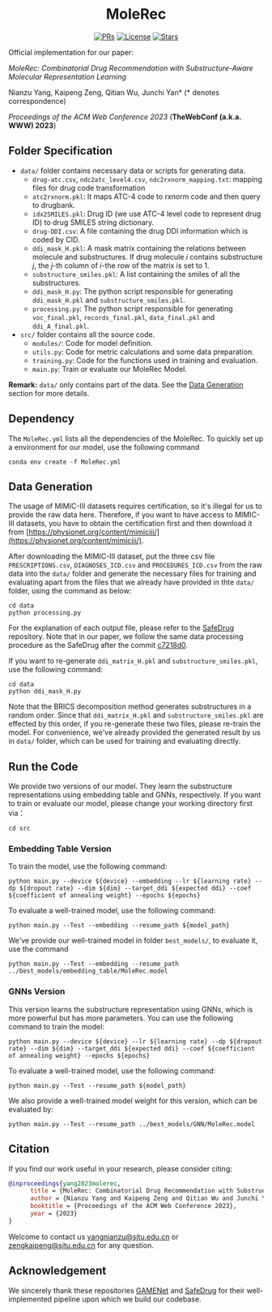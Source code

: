 <h1 align="center"><b>MoleRec</b></h1>
<p align="center">
    <a href="https://github.com/yangnianzu0515/MoleRec/pulls"><img src="https://img.shields.io/badge/PRs-Welcome-yellow" alt="PRs"></a>
    <a href="https://github.com/yangnianzu0515/MoleRec/blob/master/LICENSE"><img alt="License" src="https://img.shields.io/github/license/yangnianzu0515/MoleRec?color=green"></a>
    <a href="https://github.com/yangnianzu0515/MoleRec/stargazers"><img src="https://img.shields.io/github/stars/yangnianzu0515/MoleRec?color=red&label=Star" alt="Stars"></a>
    <!-- <a href="https://yangnianzu0515.github.io/"><img src="https://img.shields.io/badge/Nianzu-Yang-blue" alt="MyWebsite"></a> -->
</p>

Official implementation for our paper:

*MoleRec: Combinatorial Drug Recommendation with Substructure-Aware Molecular Representation Learning*

Nianzu Yang, Kaipeng Zeng, Qitian Wu, Junchi Yan* (* denotes correspondence)

*Proceedings of the ACM Web Conference 2023* (**TheWebConf (a.k.a. WWW) 2023**)

## Folder Specification

- `data/` folder contains necessary data or scripts for generating data.
  - `drug-atc.csv`, `ndc2atc_level4.csv`, `ndc2rxnorm_mapping.txt`: mapping files for drug code transformation
  - `atc2rxnorm.pkl`: It maps ATC-4 code to rxnorm code and then query to drugbank.
  - `idx2SMILES.pkl`: Drug ID (we use ATC-4 level code to represent drug ID) to drug SMILES string dictionary.
  - `drug-DDI.csv`: A file containing the drug DDI information which is coded by CID.
  - `ddi_mask_H.pkl`:  A mask matrix containing the relations between molecule and substructures. If drug molecule $i$ contains substructure $j$, the $j$-th column of $i$-the row of the matrix is set to 1.
  - `substructure_smiles.pkl`: A list containing the smiles of all the substructures.
  - `ddi_mask_H.py`: The python script responsible for generating `ddi_mask_H.pkl` and `substructure_smiles.pkl`.
  - `processing.py`: The python script responsible for generating `voc_final.pkl`, `records_final.pkl`, `data_final.pkl` and `ddi_A_final.pkl`.    
- `src/` folder contains all the source code.
  - `modules/`: Code for model definition.
  - `utils.py`: Code for metric calculations and some data preparation.
  - `training.py`: Code for the functions used in training and evaluation.
  - `main.py`: Train or evaluate our MoleRec Model.

**Remark:** `data/` only contains part of the data. See the [Data Generation](#data-generation) section for more details.


## Dependency
The `MoleRec.yml` lists all the dependencies of the MoleRec. To quickly set up a environment for our model, use the following command

```shell
conda env create -f MoleRec.yml
```

## Data Generation

The usage of MIMIC-III datasets requires certification, so it's illegal for us to provide the raw data here. Therefore, if you want to have access to MIMIC-III datasets, you have to obtain the certification first and then download it from  [https://physionet.org/content/mimiciii/](https://physionet.org/content/mimiciii/). 

After downloading the MIMIC-III dataset, put the three csv file `PRESCRIPTIONS.csv`, `DIAGNOSES_ICD.csv` and `PROCEDURES_ICD.csv` from the raw data into the `data/` folder and generate the necessary files for training and evaluating apart from the files that we already have provided in thte `data/` folder, using the command as below: 

```shell
cd data
python processing.py
```

For the explanation of each output file, please refer to the [SafeDrug](https://github.com/ycq091044/SafeDrug) repository. Note that in our paper, we follow the same data processing procedure as the SafeDrug
after the commit [c7218d0](https://github.com/ycq091044/SafeDrug/tree/c7218d0976e5ee5588aeaf5bdbc86b338126bba5).

If you want to re-generate `ddi_matrix_H.pkl` and `substructure_smiles.pkl`, use the following command:
```shell
cd data
python ddi_mask_H.py
```
Note that the BRICS decomposition method generates substructures in a random order. Since that `ddi_matrix_H.pkl` and `substructure_smiles.pkl` are effected by this order, if you re-generate these two files, please re-train the model. For convenience, we've already provided the generated result by us in `data/` folder, which can be used for training and evaluating directly.


## Run the Code
We provide two versions of our model. They learn the substructure representations using embedding table and GNNs, respectively. If you want to train or evaluate our model, please change your working directory first via：
```shell
cd src
```

### Embedding Table Version

To train the model, use the following command:

```shell
python main.py --device ${device} --embedding --lr ${learning rate} --dp ${dropout rate} --dim ${dim} --target_ddi ${expected ddi} --coef ${coefficient of annealing weight} --epochs ${epochs}
```

To evaluate a well-trained model, use the following command:
```shell
python main.py --Test --embedding --resume_path ${model_path}
```

We've provide our well-trained model in folder `best_models/`, to evaluate it, use the command
```shell
python main.py --Test --embedding --resume_path ../best_models/embedding_table/MoleRec.model
```

### GNNs Version

This version learns the substructure representation using GNNs, which is more powerful but has more parameters. You can use the following command to train the model:

```shell
python main.py --device ${device} --lr ${learning rate} --dp ${dropout rate} --dim ${dim} --target_ddi ${expected ddi} --coef ${coefficient of annealing weight} --epochs ${epochs}
```

To evaluate a well-trained model, use the following command:
```shell
python main.py --Test --resume_path ${model_path}
```

We also provide a well-trained model weight for this version, which can be evaluated by:
```shell
python main.py --Test --resume_path ../best_models/GNN/MoleRec.model
```

## Citation
If you find our work useful in your research, please consider citing:
```bibtex
@inproceedings{yang2023molerec,
      title = {MoleRec: Combinatorial Drug Recommendation with Substructure-Aware Molecular Representation Learning},
      author = {Nianzu Yang and Kaipeng Zeng and Qitian Wu and Junchi Yan},
      booktitle = {Proceedings of the ACM Web Conference 2023},
      year = {2023}
}
```
Welcome to contact us [yangnianzu@sjtu.edu.cn](mailto:yangnianzu@sjtu.edu.cn) or [zengkaipeng@sjtu.edu.cn](mailto:zengkaipeng@sjtu.edu.cn) for any question.

## Acknowledgement
We sincerely thank these repositories [GAMENet](https://github.com/sjy1203/GAMENet) and [SafeDrug](https://github.com/ycq091044/SafeDrug) for their well-implemented pipeline upon which we build our codebase.
